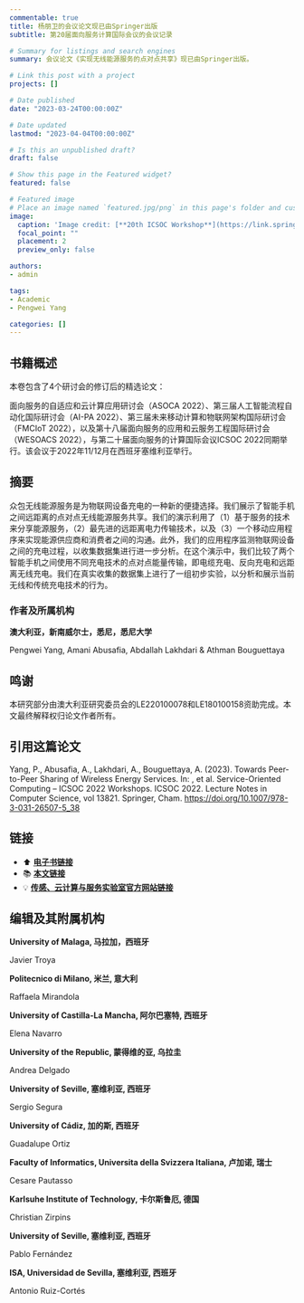 ```yaml
---
commentable: true
title: 杨朋卫的会议论文现已由Springer出版
subtitle: 第20届面向服务计算国际会议的会议记录

# Summary for listings and search engines
summary: 会议论文《实现无线能源服务的点对点共享》现已由Springer出版。

# Link this post with a project
projects: []

# Date published
date: "2023-03-24T00:00:00Z"

# Date updated
lastmod: "2023-04-04T00:00:00Z"

# Is this an unpublished draft?
draft: false

# Show this page in the Featured widget?
featured: false

# Featured image
# Place an image named `featured.jpg/png` in this page's folder and customize its options here.
image:
  caption: 'Image credit: [**20th ICSOC Workshop**](https://link.springer.com/book/10.1007/978-3-031-26507-5)'
  focal_point: ""
  placement: 2
  preview_only: false

authors:
- admin

tags:
- Academic
- Pengwei Yang

categories: []
---
```


## 书籍概述

本卷包含了4个研讨会的修订后的精选论文： 

面向服务的自适应和云计算应用研讨会（ASOCA 2022）、第三届人工智能流程自动化国际研讨会（AI-PA 2022）、第三届未来移动计算和物联网架构国际研讨会（FMCIoT 2022），以及第十八届面向服务的应用和云服务工程国际研讨会（WESOACS 2022），与第二十届面向服务的计算国际会议ICSOC 2022同期举行。该会议于2022年11/12月在西班牙塞维利亚举行。

## 摘要

众包无线能源服务是为物联网设备充电的一种新的便捷选择。我们展示了智能手机之间远距离的点对点无线能源服务共享。我们的演示利用了（1）基于服务的技术来分享能源服务，（2）最先进的远距离电力传输技术，以及（3）一个移动应用程序来实现能源供应商和消费者之间的沟通。此外，我们的应用程序监测物联网设备之间的充电过程，以收集数据集进行进一步分析。在这个演示中，我们比较了两个智能手机之间使用不同充电技术的点对点能量传输，即电缆充电、反向充电和远距离无线充电。我们在真实收集的数据集上进行了一组初步实验，以分析和展示当前无线和传统充电技术的行为。

### 作者及所属机构

**澳大利亚，新南威尔士，悉尼，悉尼大学**

Pengwei Yang, Amani Abusafia, Abdallah Lakhdari & Athman Bouguettaya

## 鸣谢

本研究部分由澳大利亚研究委员会的LE220100078和LE180100158资助完成。本文最终解释权归论文作者所有。

## 引用这篇论文

Yang, P., Abusafia, A., Lakhdari, A., Bouguettaya, A. (2023). Towards Peer-to-Peer Sharing of Wireless Energy Services. In: , et al. Service-Oriented Computing – ICSOC 2022 Workshops. ICSOC 2022. Lecture Notes in Computer Science, vol 13821. Springer, Cham. https://doi.org/10.1007/978-3-031-26507-5_38

## 链接

- ⬆️ [**电子书链接**](https://link.springer.com/book/10.1007/978-3-031-26507-5)
- 📚 [**本文链接**](https://doi.org/10.1007/978-3-031-26507-5_38)
- 💡 [**传感、云计算与服务实验室官方网站链接**](http://scslab.net/)

## 编辑及其附属机构

**University of Malaga, 马拉加，西班牙**

Javier Troya

**Politecnico di Milano, 米兰, 意大利**

Raffaela Mirandola

**University of Castilla-La Mancha, 阿尔巴塞特, 西班牙**

Elena Navarro

**University of the Republic, 蒙得维的亚, 乌拉圭**

Andrea Delgado

**University of Seville, 塞维利亚, 西班牙**

Sergio Segura

**University of Cádiz, 加的斯, 西班牙**

Guadalupe Ortiz

**Faculty of Informatics, Universita della Svizzera Italiana, 卢加诺, 瑞士**

Cesare Pautasso

**Karlsuhe Institute of Technology, 卡尔斯鲁厄, 德国**

Christian Zirpins

**University of Seville, 塞维利亚, 西班牙**

Pablo Fernández

**ISA, Universidad de Sevilla, 塞维利亚, 西班牙**

Antonio Ruiz-Cortés


